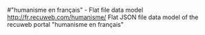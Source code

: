 #"humanisme en français" - Flat file data model
http://fr.recuweb.com/humanisme/
Flat JSON file data model of the recuweb portal "humanisme en français"
